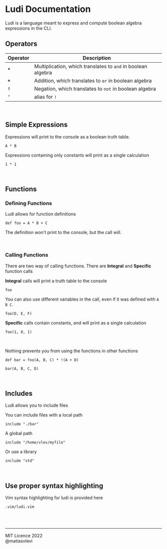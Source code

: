 # Ludi Documentation

Ludi is a language meant to express and compute boolean algebra expressions in the CLI.


## Operators


| Operator |           Description                                        |
|----------|--------------------------------------------------------------|
| **`*`**  | Multiplication, which translates to `and` in boolean algebra |
| **`+`**  | Addition, which translates to `or` in boolean algebra        |
| **`!`**  | Negation, which translates to `not` in boolean algebra       |
| **`'`**  | alias for `!`                                                |

<br/>

## Simple Expressions


Expressions will print to the console as a boolean truth table.

```ludi
A * B
```

Expressions containing only constants will print as a single calculation

```ludi
1 * 1
```


<br/>

## Functions


### Defining Functions

Ludi allows for function definitions

```ludi
def foo = A * B + C
```

The definition won't print to the console, but the call will.

<br/>

### Calling Functions

There are two way of calling functions. There are **Integral** and **Specific** function calls 

**Integral** calls will print a truth table to the console

```ludi
foo
```

You can also use different variables in the call, even if it was defined with `A B C`.

```ludi
foo(D, E, F)
```


**Specific** calls contain constants, and will print as a single calculation

```ludi
foo(1, 0, 1)
```


<br/>

Nothing prevents you from using the functions in other functions

```ludi
def bar = foo(A, B, C) * !(A + D)

bar(A, B, C, D)
```

<br/>

## Includes

Ludi allows you to include files


You can include files with a local path

```ludi
include "./bar"
```

A global path

```
include "/home/vlev/myfile"
```

Or use a library

```
include "std"
```

<br/>

## Use proper syntax highlighting

Vim syntax highlighting for ludi is provided here

```
.vim/ludi.vim
```

<br/>
<br/>

---

MIT Licence 2022     
@matiasvlevi
